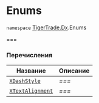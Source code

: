 # Enums

`namespace` [TigerTrade.Dx](../).Enums

\===

### Перечисления

| Название                                 | Описание |
| ---------------------------------------- | -------- |
| [`XDashStyle`](xdashstyle.cs.md)         | _===_    |
| [`XTextAlignment`](xtextalignment.cs.md) | _===_    |
